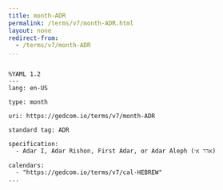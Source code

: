 ```yaml
---
title: month-ADR
permalink: /terms/v7/month-ADR.html
layout: none
redirect-from:
  - /terms/v7/month-ADR
...
```


```

%YAML 1.2
---
lang: en-US

type: month

uri: https://gedcom.io/terms/v7/month-ADR

standard tag: ADR

specification:
  - Adar I, Adar Rishon, First Adar, or Adar Aleph (אדר א׳)

calendars:
  - "https://gedcom.io/terms/v7/cal-HEBREW"
...

```
